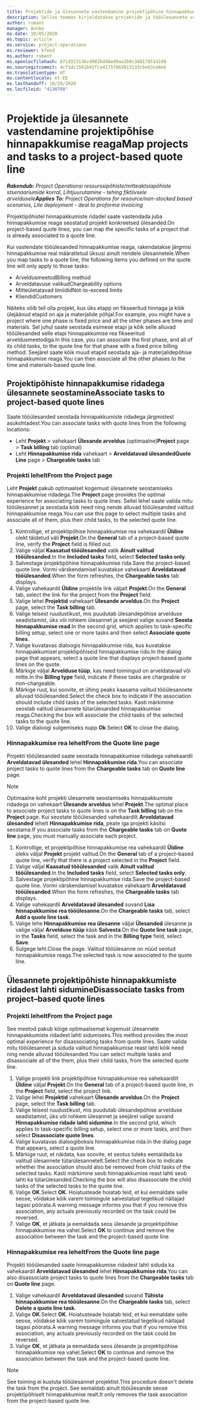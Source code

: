 ```yaml
---
title: Projektide ja ülesannete vastendamine projektipõhise hinnapakkumise reaga
description: Selles teemas kirjeldatakse projektide ja tööülesannete vastendamist projektipõhise tööülesande reaga.
author: rumant
manager: Annbe
ms.date: 10/05/2020
ms.topic: article
ms.service: project-operations
ms.reviewer: kfend
ms.author: rumant
ms.openlocfilehash: 871d323136cd982bd48ed9aa2b9c34017951d2d8
ms.sourcegitcommit: 4cf1dc1561b92fca4175f0b3813133c5e63ce8e6
ms.translationtype: HT
ms.contentlocale: et-EE
ms.lasthandoff: 10/28/2020
ms.locfileid: "4130708"
---
```

# <a name="map-projects-and-tasks-to-a-project-based-quote-line"></a><span data-ttu-id="afd80-103">Projektide ja ülesannete vastendamine projektipõhise hinnapakkumise reaga</span><span class="sxs-lookup"><span data-stu-id="afd80-103">Map projects and tasks to a project-based quote line</span></span>

<span data-ttu-id="afd80-104">_**Rakendub:** Project Operationsi ressurssipõhiste/mitteaktsiapõhiste stsenaariumide korral,  Lihtjuurutamine - tehing fiktiivsele arveldusele_</span><span class="sxs-lookup"><span data-stu-id="afd80-104">_**Applies To:** Project Operations for resource/non-stocked based scenarios, Lite deployment - deal to proforma invoicing_</span></span>

<span data-ttu-id="afd80-105">Projektipõhistel hinnapakkumiste ridadel saate vastendada juba hinnapakkumise reaga seostatud projekti konkreetsed ülesanded.</span><span class="sxs-lookup"><span data-stu-id="afd80-105">On project-based quote lines, you can map the specific tasks of a project that is already associated to a quote line.</span></span>

<span data-ttu-id="afd80-106">Kui vastendate tööülesanded hinnapakkumise reaga, rakendatakse järgmisi hinnapakkumise real määratletud üksusi ainult nendele ülesannetele.</span><span class="sxs-lookup"><span data-stu-id="afd80-106">When you map tasks to a quote line, the following items you defined on the quote line will only apply to those tasks:</span></span>

- <span data-ttu-id="afd80-107">Arveldusmeetod</span><span class="sxs-lookup"><span data-stu-id="afd80-107">Billing method</span></span>
- <span data-ttu-id="afd80-108">Arveldatavuse valikud</span><span class="sxs-lookup"><span data-stu-id="afd80-108">Chargeability options</span></span>
- <span data-ttu-id="afd80-109">Mitteületatavad limiidid</span><span class="sxs-lookup"><span data-stu-id="afd80-109">Not-to-exceed limits</span></span>
- <span data-ttu-id="afd80-110">Kliendid</span><span class="sxs-lookup"><span data-stu-id="afd80-110">Customers</span></span>

<span data-ttu-id="afd80-111">Näiteks võib teil olla projekt, kus üks etapp on fikseeritud hinnaga ja kõik ülejäänud etapid on aja ja materjalide põhjal.</span><span class="sxs-lookup"><span data-stu-id="afd80-111">For example, you might have a project where one phase is fixed price and all the other phases are time and materials.</span></span> <span data-ttu-id="afd80-112">Sel juhul saate seostada esimese etapi ja kõik selle alluvad tööülesanded selle etapi hinnapakkumise rea fikseeritud arveldusmeetodiga.</span><span class="sxs-lookup"><span data-stu-id="afd80-112">In this case, you can associate the first phase, and all of its child tasks, to the quote line for that phase with a fixed price billing method.</span></span> <span data-ttu-id="afd80-113">Seejärel saate kõik muud etapid seostada aja- ja materjalidepõhise hinnapakkumise reaga.</span><span class="sxs-lookup"><span data-stu-id="afd80-113">You can then associate all the other phases to the time and materials-based quote line.</span></span>

## <a name="associate-tasks-to-project-based-quote-lines"></a><span data-ttu-id="afd80-114">Projektipõhiste hinnapakkumise ridadega ülesannete seostamine</span><span class="sxs-lookup"><span data-stu-id="afd80-114">Associate tasks to project-based quote lines</span></span>

<span data-ttu-id="afd80-115">Saate tööülesanded seostada hinnapakkumiste ridadega järgmistest asukohtadest.</span><span class="sxs-lookup"><span data-stu-id="afd80-115">You can associate tasks with quote lines from the following locations:</span></span>

- <span data-ttu-id="afd80-116">Leht **Projekt** > vahekaart **Ülesande arveldus** (optimaalne)</span><span class="sxs-lookup"><span data-stu-id="afd80-116">**Project** page > **Task billing** tab (optimal)</span></span>
- <span data-ttu-id="afd80-117">Leht **Hinnapakkumise rida** vahekaart > **Arveldatavad ülesanded**</span><span class="sxs-lookup"><span data-stu-id="afd80-117">**Quote Line** page > **Chargeable tasks** tab</span></span> 

### <a name="from-the-project-page"></a><span data-ttu-id="afd80-118">Projekti lehelt</span><span class="sxs-lookup"><span data-stu-id="afd80-118">From the Project page</span></span>

<span data-ttu-id="afd80-119">Leht **Projekt** pakub optimaalset kogemust ülesannete seostamiseks hinnapakkumise ridadega.</span><span class="sxs-lookup"><span data-stu-id="afd80-119">The **Project** page provides the optimal experience for associating tasks to quote lines.</span></span> <span data-ttu-id="afd80-120">Sellel lehel saate valida mitu tööülesannet ja seostada kõik need ning nende alluvad tööülesanded valitud hinnapakkumise reaga.</span><span class="sxs-lookup"><span data-stu-id="afd80-120">You can use this page to select multiple tasks and associate all of them, plus their child tasks, to the selected quote line.</span></span>

1. <span data-ttu-id="afd80-121">Kontrollige, et projektipõhise hinnapakkumise rea vahekaardil **Üldine** olekt täidetud väli **Projekt**.</span><span class="sxs-lookup"><span data-stu-id="afd80-121">On the **General** tab of a project–based quote line, verify the **Project** field is filled out.</span></span>
2. <span data-ttu-id="afd80-122">Valige väljal **Kaasatud tööülesanded** valik **Ainult valitud tööülesanded**.</span><span class="sxs-lookup"><span data-stu-id="afd80-122">In the **Included tasks** field, select **Selected tasks only**.</span></span>
3. <span data-ttu-id="afd80-123">Salvestage projektipõhine hinnapakkumise rida.</span><span class="sxs-lookup"><span data-stu-id="afd80-123">Save the project-based quote line.</span></span> <span data-ttu-id="afd80-124">Vormi värskendamisel kuvatakse vahekaarti **Arveldatavad tööülesanded**.</span><span class="sxs-lookup"><span data-stu-id="afd80-124">When the form refreshes, the **Chargeable tasks** tab displays.</span></span>
4. <span data-ttu-id="afd80-125">Valige vahekaardil **Üldine** projektile link väljalt **Projekt**.</span><span class="sxs-lookup"><span data-stu-id="afd80-125">On the **General** tab, select the link for the project from the **Project** field.</span></span>
5. <span data-ttu-id="afd80-126">Valige lehel **Projektid** vahekaart **Ülesande arveldus**.</span><span class="sxs-lookup"><span data-stu-id="afd80-126">On the **Project** page, select the **Task billing** tab.</span></span>
6. <span data-ttu-id="afd80-127">Valige teisest ruudustikust, mis puudutab ülesandepõhise arvelduse seadistamist, üks või rohkem ülesannet ja seejärel valige suvand **Seosta hinnapakkumise read**.</span><span class="sxs-lookup"><span data-stu-id="afd80-127">In the second grid, which applies to task-specific billing setup, select one or more tasks and then select **Associate quote lines**.</span></span>
7. <span data-ttu-id="afd80-128">Valige kuvatavas dialoogis hinnapakkumise rida, kus kuvatakse hinnapakkumisel projektipõhiseid hinnapakkumise ridu.</span><span class="sxs-lookup"><span data-stu-id="afd80-128">In the dialog page that appears, select a quote line that displays project-based quote lines on the quote.</span></span>
8. <span data-ttu-id="afd80-129">Märkige väljal **Arvelduse tüüp**, kas need toimingud on arveldatavad või mitte.</span><span class="sxs-lookup"><span data-stu-id="afd80-129">In the **Billing type** field, indicate if these tasks are chargeable or non-chargeable.</span></span>
9. <span data-ttu-id="afd80-130">Märkige ruut, kui soovite, et ühing peaks kaasama valitud tööülesannete alluvad tööülesanded.</span><span class="sxs-lookup"><span data-stu-id="afd80-130">Select the check box to indicate if the association should include child tasks of the selected tasks.</span></span> <span data-ttu-id="afd80-131">Kasti märkimine seostab valitud ülesannete tütarülesanded hinnapakkumise reaga.</span><span class="sxs-lookup"><span data-stu-id="afd80-131">Checking the box will associate the child tasks of the selected tasks to the quote line.</span></span>
10. <span data-ttu-id="afd80-132">Valige dialoogi sulgemiseks nupp **Ok**.</span><span class="sxs-lookup"><span data-stu-id="afd80-132">Select **OK** to close the dialog.</span></span>

### <a name="from-the-quote-line-page"></a><span data-ttu-id="afd80-133">Hinnapakkumise rea lehelt</span><span class="sxs-lookup"><span data-stu-id="afd80-133">From the Quote line page</span></span>

<span data-ttu-id="afd80-134">Projekti tööülesanded saate seostada hinnapakkumise ridadega vahekaardil **Arveldatavad ülesanded** lehel **Hinnapakkumise rida**.</span><span class="sxs-lookup"><span data-stu-id="afd80-134">You can associate project tasks to quote lines from the **Chargeable tasks** tab on **Quote line** page.</span></span>

>[!NOTE]
><span data-ttu-id="afd80-135">Optimaalne koht projekti ülesannete seostamiseks hinnapakkumiste ridadega on vahekaart **Ülesande arveldus** lehel **Projekt**.</span><span class="sxs-lookup"><span data-stu-id="afd80-135">The optimal place to associate project tasks to quote lines is on the **Task billing** tab on the **Project** page.</span></span> <span data-ttu-id="afd80-136">Kui seostate tööülesanded vahekaardilt **Arveldatavad ülesanded** lehelt **Hinnapakkumise rida**, peate iga projekti käsitsi seostama.</span><span class="sxs-lookup"><span data-stu-id="afd80-136">If you associate tasks from the **Chargeable tasks** tab on **Quote line** page, you must manually associate each project.</span></span>

1. <span data-ttu-id="afd80-137">Kontrollige, et projektipõhise hinnapakkumise rea vahekaardil **Üldine** oleks väljal **Projekt** projekt valitud.</span><span class="sxs-lookup"><span data-stu-id="afd80-137">On the **General** tab of a project–based quote line, verify that there is a project selected in the **Project** field.</span></span>
2. <span data-ttu-id="afd80-138">Valige väljal **Kaasatud tööülesanded** valik **Ainult valitud tööülesanded**.</span><span class="sxs-lookup"><span data-stu-id="afd80-138">In the **Included tasks** field, select **Selected tasks only**.</span></span>
3. <span data-ttu-id="afd80-139">Salvestage projektipõhine hinnapakkumise rida.</span><span class="sxs-lookup"><span data-stu-id="afd80-139">Save the project-based quote line.</span></span> <span data-ttu-id="afd80-140">Vormi värskendamisel kuvatakse vahekaarti **Arveldatavad tööülesanded**.</span><span class="sxs-lookup"><span data-stu-id="afd80-140">When the form refreshes, the **Chargeable tasks** tab displays.</span></span>
4. <span data-ttu-id="afd80-141">Valige vahekaardil **Arveldatavad ülesanded** suvand **Lisa hinnapakkumise rea tööülesanne**.</span><span class="sxs-lookup"><span data-stu-id="afd80-141">On the **Chargeable tasks** tab, select **Add a quote line task**.</span></span>
5. <span data-ttu-id="afd80-142">Valige lehe **Hinnapakkumise rea ülesanne** väljal **Ülesanded** ülesanne ja valige väljal **Arvelduse tüüp** käsk **Salvesta**.</span><span class="sxs-lookup"><span data-stu-id="afd80-142">On the **Quote line task** page, in the **Tasks** field, select the task and in the **Billing type** field, select **Save**.</span></span> 
6. <span data-ttu-id="afd80-143">Sulgege leht.</span><span class="sxs-lookup"><span data-stu-id="afd80-143">Close the page.</span></span> <span data-ttu-id="afd80-144">Valitud tööülesanne on nüüd seotud hinnapakkumise reaga.</span><span class="sxs-lookup"><span data-stu-id="afd80-144">The selected task is now associated to the quote line.</span></span>

## <a name="disassociate-tasks-from-projectbased-quote-lines"></a><span data-ttu-id="afd80-145">Ülesannete projektipõhiste hinnapakkumiste ridadest lahti sidumine</span><span class="sxs-lookup"><span data-stu-id="afd80-145">Disassociate tasks from project–based quote lines</span></span>

### <a name="from-the-project-page"></a><span data-ttu-id="afd80-146">Projekti lehelt</span><span class="sxs-lookup"><span data-stu-id="afd80-146">From the Project page</span></span>

<span data-ttu-id="afd80-147">See meetod pakub kõige optimaalsemat kogemust ülesannete hinnapakkumiste ridadest lahti sidumiseks.</span><span class="sxs-lookup"><span data-stu-id="afd80-147">This method provides the most optimal experience for disassociating tasks from quote lines.</span></span> <span data-ttu-id="afd80-148">Saate valida mitu tööülesannet ja siduda valitud hinnapakkumise reast lahti kõik need ning nende alluvad tööülesanded.</span><span class="sxs-lookup"><span data-stu-id="afd80-148">You can select multiple tasks and disassociate all of the them, plus their child tasks, from the selected quote line.</span></span>

1. <span data-ttu-id="afd80-149">Valige projekti link projektipõhise hinnapakkumise rea vahekaardilt **Üldine** väljal **Projekt**.</span><span class="sxs-lookup"><span data-stu-id="afd80-149">On the **General** tab of a project–based quote line, in the **Project** field, select the project link.</span></span>
2. <span data-ttu-id="afd80-150">Valige lehel **Projektid** vahekaart **Ülesande arveldus**.</span><span class="sxs-lookup"><span data-stu-id="afd80-150">On the **Project** page, select the **Task billing** tab.</span></span>
3. <span data-ttu-id="afd80-151">Valige teisest ruudustikust, mis puudutab ülesandepõhise arvelduse seadistamist, üks või rohkem ülesannet ja seejärel valige suvand **Hinnapakkumise ridade lahti sidumine**.</span><span class="sxs-lookup"><span data-stu-id="afd80-151">In the second grid, which applies to task-specific billing setup, select one or more tasks, and then select **Disassociate quote lines**.</span></span>
4. <span data-ttu-id="afd80-152">Valige kuvatavas dialoogiboksis hinnapakkumise rida.</span><span class="sxs-lookup"><span data-stu-id="afd80-152">In the dialog page that appears, select a quote line.</span></span>
5. <span data-ttu-id="afd80-153">Märkige ruut, et näidata, kas soovite, et seotus tuleks eemaldada ka valitud ülesannete tütarülesannetelt.</span><span class="sxs-lookup"><span data-stu-id="afd80-153">Select the check box to indicate whether the association should also be removed from child tasks of the selected tasks.</span></span> <span data-ttu-id="afd80-154">Kasti märkimine seob hinnapakkumise reast lahti seob lahti ka tütarülesanded.</span><span class="sxs-lookup"><span data-stu-id="afd80-154">Checking the box will also disassociate the child tasks of the selected tasks to the quote line.</span></span>
6. <span data-ttu-id="afd80-155">Valige **OK**.</span><span class="sxs-lookup"><span data-stu-id="afd80-155">Select **OK**.</span></span> <span data-ttu-id="afd80-156">Hoiatusteade hoiatab teid, et kui eemaldate selle seose, võidakse kõik varem toimingule salvestatud tegelikud näitajad tagasi pöörata.</span><span class="sxs-lookup"><span data-stu-id="afd80-156">A warning message informs you that if you remove this association, any actuals previously recorded on the task could be reversed.</span></span> 
7. <span data-ttu-id="afd80-157">Valige **OK**, et jätkata ja eemaldada seos ülesande ja projektipõhise hinnapakkumise rea vahel.</span><span class="sxs-lookup"><span data-stu-id="afd80-157">Select **OK** to continue and remove the association between the task and the project-based quote line.</span></span>

### <a name="from-the-quote-line-page"></a><span data-ttu-id="afd80-158">Hinnapakkumise rea lehelt</span><span class="sxs-lookup"><span data-stu-id="afd80-158">From the Quote line page</span></span>

<span data-ttu-id="afd80-159">Projekti tööülesanded saate hinnapakkumise ridadest lahti siduda ka vahekaardil **Arveldatavad ülesanded** lehel **Hinnapakkumise rida**.</span><span class="sxs-lookup"><span data-stu-id="afd80-159">You can also disassociate project tasks to quote lines from the **Chargeable tasks** tab on **Quote line** page.</span></span>

1. <span data-ttu-id="afd80-160">Valige vahekaardil **Arveldatavad ülesanded** suvand **Tühista hinnapakkumise rea tööülesanne**.</span><span class="sxs-lookup"><span data-stu-id="afd80-160">On the **Chargeable tasks** tab, select **Delete a quote line task**.</span></span>
2. <span data-ttu-id="afd80-161">Valige **OK**.</span><span class="sxs-lookup"><span data-stu-id="afd80-161">Select **OK**.</span></span> <span data-ttu-id="afd80-162">Hoiatusteade hoiatab teid, et kui eemaldate selle seose, võidakse kõik varem toimingule salvestatud tegelikud näitajad tagasi pöörata.</span><span class="sxs-lookup"><span data-stu-id="afd80-162">A warning message informs you that if you remove this association, any actuals previously recorded on the task could be reversed.</span></span> 
3. <span data-ttu-id="afd80-163">Valige **OK**, et jätkata ja eemaldada seos ülesande ja projektipõhise hinnapakkumise rea vahel.</span><span class="sxs-lookup"><span data-stu-id="afd80-163">Select **OK** to continue and remove the association between the task and the project-based quote line.</span></span>

>[!NOTE]
> <span data-ttu-id="afd80-164">See toiming ei kustuta tööülesannet projektist.</span><span class="sxs-lookup"><span data-stu-id="afd80-164">This procedure doesn't delete the task from the project.</span></span> <span data-ttu-id="afd80-165">See eemaldab ainult tööülesande seose projektipõhiselt hinnapakkumise realt.</span><span class="sxs-lookup"><span data-stu-id="afd80-165">It only removes the task association from the project-based quote line.</span></span>
